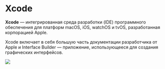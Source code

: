 # Xcode

<b>Xcode</b> — интегрированная среда разработки (IDE) программного обеспечения для платформ macOS, iOS, watchOS и tvOS, разработанная корпорацией Apple.

Xcode включает в себя большую часть документации разработчика от Apple и Interface Builder — приложение, использующееся для создания графических интерфейсов.

<img src="https://user-images.githubusercontent.com/16274235/46360795-9eaeb580-c685-11e8-88d6-e7383c450fd2.jpg">
